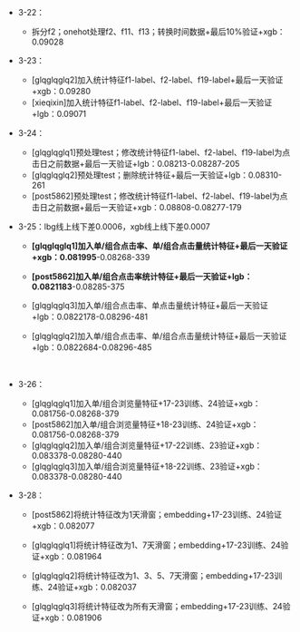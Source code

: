 - 3-22：
  - 拆分f2；onehot处理f2、f11、f13；转换时间数据+最后10%验证+xgb：0.09028

- 3-23：
  - [glqglqglq2]加入统计特征f1-label、f2-label、f19-label+最后一天验证+xgb：0.09280
  - [xieqixin]加入统计特征f1-label、f2-label、f19-label+最后一天验证+lgb：0.09071

- 3-24：
  - [glqglqglq1]预处理test；修改统计特征f1-label、f2-label、f19-label为点击日之前数据+最后一天验证+lgb：0.08213-0.08287-205
  - [glqglqglq2]预处理test；删除统计特征+最后一天验证+lgb：0.08310-261
  - [post5862]预处理test；修改统计特征f1-label、f2-label、f19-label为点击日之前数据+最后一天验证+xgb：0.08808-0.08277-179

- 3-25：lbg线上线下差0.0006，xgb线上线下差0.0007
  - **[glqglqglq1]加入单/组合点击率、单/组合点击量统计特征+最后一天验证+xgb：0.081995**-0.08268-339

  - **[post5862]加入单/组合点击率统计特征+最后一天验证+lgb：0.0821183**-0.08285-375

  - [glqglqglq3]加入单/组合点击率、单点击量统计特征+最后一天验证+lgb：0.0822178-0.08296-481

  - [glqglqglq2]加入单/组合点击率、单/组合点击量统计特征+最后一天验证+lgb：0.0822684-0.08296-485

    ​

- 3-26：

  - [glqglqglq1]加入单/组合浏览量特征+17-23训练、24验证+xgb：0.081756-0.08268-379
  - [post5862]加入单/组合浏览量特征+18-23训练、24验证+xgb：0.081756-0.08268-379
  - [glqglqglq2]加入单/组合浏览量特征+17-22训练、23验证+xgb：0.083378-0.08280-440
  - [glqglqglq3]加入单/组合浏览量特征+18-22训练、23验证+xgb：0.083378-0.08280-440

- 3-28：

  - [post5862]将统计特征改为1天滑窗；embedding+17-23训练、24验证+xgb：0.082077

  - [glqglqglq1]将统计特征改为1、7天滑窗；embedding+17-23训练、24验证+xgb：0.081964

  - [glqglqglq2]将统计特征改为1、3、5、7天滑窗；embedding+17-23训练、24验证+xgb：0.082037

  - [glqglqglq3]将统计特征改为所有天滑窗；embedding+17-23训练、24验证+xgb：0.081906

    ​